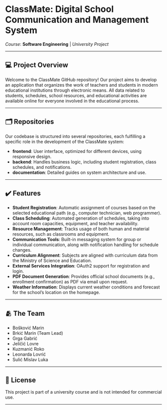 # ClassMate: Digital School Communication and Management System

*Course*: **Software Engineering** | *University Project*

---

## 💻 Project Overview

Welcome to the ClassMate GitHub repository! Our project aims to develop an application that organizes the work of teachers and students in modern educational institutions through electronic means. All data related to students, schedules, school resources, and educational activities are available online for everyone involved in the educational process.

---

## 🗂️ Repositories

Our codebase is structured into several repositories, each fulfilling a specific role in the development of the ClassMate system:

- **frontend**: User interface, optimized for different devices, using responsive design.
- **backend**: Handles business logic, including student registration, class schedules, and notifications.
- **documentation**: Detailed guides on system architecture and use.

---

## ✔️ Features

- **Student Registration**: Automatic assignment of courses based on the selected educational path (e.g., computer technician, web programmer).
- **Class Scheduling**: Automated generation of schedules, taking into account room capacities, equipment, and teacher availability.
- **Resource Management**: Tracks usage of both human and material resources, such as classrooms and equipment.
- **Communication Tools**: Built-in messaging system for group or individual communication, along with notification handling for schedule changes.
- **Curriculum Alignment**: Subjects are aligned with curriculum data from the Ministry of Science and Education.
- **External Services Integration**: OAuth2 support for registration and login.
- **PDF Document Generation**: Provides official school documents (e.g., enrollment confirmation) as PDF via email upon request.
- **Weather Information**: Displays current weather conditions and forecast for the school’s location on the homepage.

---

## 🫂 The Team

- Bošković Marin
- Brkić Marin (Team Lead)
- Grga Gabrić
- Jeličić Lovre
- Kuzmanić Roko
- Leonarda Lovrić
- Sulić Mislav Luka

---

## 📃 License

This project is part of a university course and is not intended for commercial use.

---
